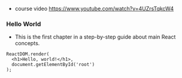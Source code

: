 - course video https://www.youtube.com/watch?v=4UZrsTqkcW4

### Hello World
- This is the first chapter in a step-by-step guide about main React concepts.

```
ReactDOM.render(
  <h1>Hello, world!</h1>,
  document.getElementById('root')
);
```